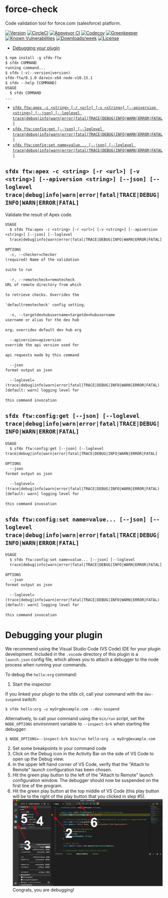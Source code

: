 force-check
===========

Code validation tool for force.com (salesforce) platform.

[![Version](https://img.shields.io/npm/v/force-check.svg)](https://npmjs.org/package/force-check)
[![CircleCI](https://circleci.com/gh/alpha-bytes/force-check/tree/master.svg?style=shield)](https://circleci.com/gh/alpha-bytes/force-check/tree/master)
[![Appveyor CI](https://ci.appveyor.com/api/projects/status/github/alpha-bytes/force-check?branch=master&svg=true)](https://ci.appveyor.com/project/heroku/force-check/branch/master)
[![Codecov](https://codecov.io/gh/alpha-bytes/force-check/branch/master/graph/badge.svg)](https://codecov.io/gh/alpha-bytes/force-check)
[![Greenkeeper](https://badges.greenkeeper.io/alpha-bytes/force-check.svg)](https://greenkeeper.io/)
[![Known Vulnerabilities](https://snyk.io/test/github/alpha-bytes/force-check/badge.svg)](https://snyk.io/test/github/alpha-bytes/force-check)
[![Downloads/week](https://img.shields.io/npm/dw/force-check.svg)](https://npmjs.org/package/force-check)
[![License](https://img.shields.io/npm/l/force-check.svg)](https://github.com/alpha-bytes/force-check/blob/master/package.json)

<!-- toc -->
* [Debugging your plugin](#debugging-your-plugin)
<!-- tocstop -->
<!-- install -->
<!-- usage -->
```sh-session
$ npm install -g sfdx-ftw
$ sfdx COMMAND
running command...
$ sfdx (-v|--version|version)
sfdx-ftw/0.1.0 darwin-x64 node-v10.15.1
$ sfdx --help [COMMAND]
USAGE
  $ sfdx COMMAND
...
```
<!-- usagestop -->
<!-- commands -->
* [`sfdx ftw:apex -c <string> [-r <url>] [-v <string>] [--apiversion <string>] [--json] [--loglevel trace|debug|info|warn|error|fatal|TRACE|DEBUG|INFO|WARN|ERROR|FATAL]`](#sfdx-ftwapex--c-string--r-url--v-string---apiversion-string---json---loglevel-tracedebuginfowarnerrorfataltracedebuginfowarnerrorfatal)
* [`sfdx ftw:config:get [--json] [--loglevel trace|debug|info|warn|error|fatal|TRACE|DEBUG|INFO|WARN|ERROR|FATAL]`](#sfdx-ftwconfigget---json---loglevel-tracedebuginfowarnerrorfataltracedebuginfowarnerrorfatal)
* [`sfdx ftw:config:set name=value... [--json] [--loglevel trace|debug|info|warn|error|fatal|TRACE|DEBUG|INFO|WARN|ERROR|FATAL]`](#sfdx-ftwconfigset-namevalue---json---loglevel-tracedebuginfowarnerrorfataltracedebuginfowarnerrorfatal)

## `sfdx ftw:apex -c <string> [-r <url>] [-v <string>] [--apiversion <string>] [--json] [--loglevel trace|debug|info|warn|error|fatal|TRACE|DEBUG|INFO|WARN|ERROR|FATAL]`

Validate the result of Apex code.

```
USAGE
  $ sfdx ftw:apex -c <string> [-r <url>] [-v <string>] [--apiversion <string>] [--json] [--loglevel 
  trace|debug|info|warn|error|fatal|TRACE|DEBUG|INFO|WARN|ERROR|FATAL]

OPTIONS
  -c, --checker=checker                                                             (required) Name of the validation
                                                                                    suite to run

  -r, --remotecheck=remotecheck                                                     URL of remote directory from which
                                                                                    to retrieve checks. Overrides the
                                                                                    'defaultremotecheck' config setting.

  -v, --targetdevhubusername=targetdevhubusername                                   username or alias for the dev hub
                                                                                    org; overrides default dev hub org

  --apiversion=apiversion                                                           override the api version used for
                                                                                    api requests made by this command

  --json                                                                            format output as json

  --loglevel=(trace|debug|info|warn|error|fatal|TRACE|DEBUG|INFO|WARN|ERROR|FATAL)  [default: warn] logging level for
                                                                                    this command invocation
```

## `sfdx ftw:config:get [--json] [--loglevel trace|debug|info|warn|error|fatal|TRACE|DEBUG|INFO|WARN|ERROR|FATAL]`

```
USAGE
  $ sfdx ftw:config:get [--json] [--loglevel trace|debug|info|warn|error|fatal|TRACE|DEBUG|INFO|WARN|ERROR|FATAL]

OPTIONS
  --json                                                                            format output as json

  --loglevel=(trace|debug|info|warn|error|fatal|TRACE|DEBUG|INFO|WARN|ERROR|FATAL)  [default: warn] logging level for
                                                                                    this command invocation
```

## `sfdx ftw:config:set name=value... [--json] [--loglevel trace|debug|info|warn|error|fatal|TRACE|DEBUG|INFO|WARN|ERROR|FATAL]`

```
USAGE
  $ sfdx ftw:config:set name=value... [--json] [--loglevel 
  trace|debug|info|warn|error|fatal|TRACE|DEBUG|INFO|WARN|ERROR|FATAL]

OPTIONS
  --json                                                                            format output as json

  --loglevel=(trace|debug|info|warn|error|fatal|TRACE|DEBUG|INFO|WARN|ERROR|FATAL)  [default: warn] logging level for
                                                                                    this command invocation
```
<!-- commandsstop -->
<!-- debugging-your-plugin -->
# Debugging your plugin
We recommend using the Visual Studio Code (VS Code) IDE for your plugin development. Included in the `.vscode` directory of this plugin is a `launch.json` config file, which allows you to attach a debugger to the node process when running your commands.

To debug the `hello:org` command: 
1. Start the inspector
  
If you linked your plugin to the sfdx cli, call your command with the `dev-suspend` switch: 
```sh-session
$ sfdx hello:org -u myOrg@example.com --dev-suspend
```
  
Alternatively, to call your command using the `bin/run` script, set the `NODE_OPTIONS` environment variable to `--inspect-brk` when starting the debugger:
```sh-session
$ NODE_OPTIONS=--inspect-brk bin/run hello:org -u myOrg@example.com
```

2. Set some breakpoints in your command code
3. Click on the Debug icon in the Activity Bar on the side of VS Code to open up the Debug view.
4. In the upper left hand corner of VS Code, verify that the "Attach to Remote" launch configuration has been chosen.
5. Hit the green play button to the left of the "Attach to Remote" launch configuration window. The debugger should now be suspended on the first line of the program. 
6. Hit the green play button at the top middle of VS Code (this play button will be to the right of the play button that you clicked in step #5).
<br><img src=".images/vscodeScreenshot.png" width="480" height="278"><br>
Congrats, you are debugging!
